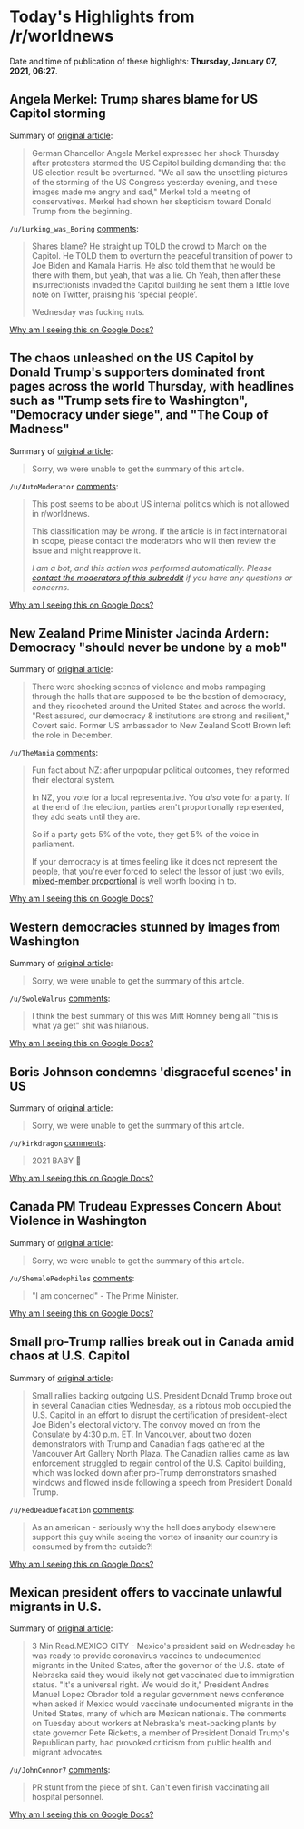 # Today's Highlights from /r/worldnews

Date and time of publication of these highlights: **Thursday, January 07, 2021, 06:27**.

## Angela Merkel: Trump shares blame for US Capitol storming

Summary of [original article](https://www.dw.com/en/angela-merkel-trump-shares-blame-for-us-capitol-storming/a-56155141):

> German Chancellor Angela Merkel expressed her shock Thursday after protesters stormed the US Capitol building demanding that the US election result be overturned. "We all saw the unsettling pictures of the storming of the US Congress yesterday evening, and these images made me angry and sad," Merkel told a meeting of conservatives. Merkel had shown her skepticism toward Donald Trump from the beginning.

`/u/Lurking_was_Boring` [comments](https://www.reddit.com/r/worldnews/comments/ksae8f/angela_merkel_trump_shares_blame_for_us_capitol/):

> Shares blame? He straight up TOLD the crowd to March on the Capitol. He TOLD them to overturn the peaceful transition of power to Joe Biden and Kamala Harris. He also told them that he would be there with them, but yeah, that was a lie. Oh Yeah, then after these insurrectionists invaded the Capitol building he sent them a little love note on Twitter, praising his ‘special people’. 
> 
> Wednesday was fucking nuts.

[Why am I seeing this on Google Docs?](https://docs.google.com/document/d/1Dc6We63vOXIZsc0op-Bt4abqkYjXzOigalQqFxmvvbM/edit?usp=sharing)

## The chaos unleashed on the US Capitol by Donald Trump's supporters dominated front pages across the world Thursday, with headlines such as "Trump sets fire to Washington", "Democracy under siege", and "The Coup of Madness"

Summary of [original article](https://www.france24.com/en/live-news/20210107-democracy-under-siege-international-press-condemn-trump):

> Sorry, we were unable to get the summary of this article.

`/u/AutoModerator` [comments](https://www.reddit.com/r/worldnews/comments/ks8f7k/the_chaos_unleashed_on_the_us_capitol_by_donald/):

> This post seems to be about US internal politics which is not allowed in r/worldnews.
> 
> This classification may be wrong. If the article is in fact international in scope, please contact the moderators who will then review the issue and might reapprove it.
> 
> *I am a bot, and this action was performed automatically. Please [contact the moderators of this subreddit](/message/compose/?to=/r/worldnews) if you have any questions or concerns.*

[Why am I seeing this on Google Docs?](https://docs.google.com/document/d/1Dc6We63vOXIZsc0op-Bt4abqkYjXzOigalQqFxmvvbM/edit?usp=sharing)

## New Zealand Prime Minister Jacinda Ardern: Democracy "should never be undone by a mob"

Summary of [original article](https://www.stuff.co.nz/national/123890446/jacinda-ardern-on-us-capitol-riot-democracy-should-never-be-undone-by-a-mob):

> There were shocking scenes of violence and mobs rampaging through the halls that are supposed to be the bastion of democracy, and they ricocheted around the United States and across the world. "Rest assured, our democracy & institutions are strong and resilient," Covert said. Former US ambassador to New Zealand Scott Brown left the role in December.

`/u/TheMania` [comments](https://www.reddit.com/r/worldnews/comments/ks332n/new_zealand_prime_minister_jacinda_ardern/):

> Fun fact about NZ: after unpopular political outcomes, they reformed their electoral system.
> 
> In NZ, you vote for a local representative. You *also* vote for a party. If at the end of the election, parties aren't proportionally represented, they add seats until they are.
> 
> So if a party gets 5% of the vote, they get 5% of the voice in parliament.
> 
> If your democracy is at times feeling like it does not represent the people, that you're ever forced to select the lessor of just two evils, [mixed-member proportional](https://en.m.wikipedia.org/wiki/Mixed-member_proportional_representation) is well worth looking in to.

[Why am I seeing this on Google Docs?](https://docs.google.com/document/d/1Dc6We63vOXIZsc0op-Bt4abqkYjXzOigalQqFxmvvbM/edit?usp=sharing)

## Western democracies stunned by images from Washington

Summary of [original article](https://www.ft.com/content/4e079e29-6fe0-4f57-a4d9-2b1fb2f15766):

> Sorry, we were unable to get the summary of this article.

`/u/SwoleWalrus` [comments](https://www.reddit.com/r/worldnews/comments/ks0has/western_democracies_stunned_by_images_from/):

> I think the best summary of this was Mitt Romney being all "this is what ya get" shit was hilarious.

[Why am I seeing this on Google Docs?](https://docs.google.com/document/d/1Dc6We63vOXIZsc0op-Bt4abqkYjXzOigalQqFxmvvbM/edit?usp=sharing)

## Boris Johnson condemns 'disgraceful scenes' in US

Summary of [original article](https://www.bbc.co.uk/news/uk-politics-55568492):

> Sorry, we were unable to get the summary of this article.

`/u/kirkdragon` [comments](https://www.reddit.com/r/worldnews/comments/kryykv/boris_johnson_condemns_disgraceful_scenes_in_us/):

> 2021 BABY 🎉

[Why am I seeing this on Google Docs?](https://docs.google.com/document/d/1Dc6We63vOXIZsc0op-Bt4abqkYjXzOigalQqFxmvvbM/edit?usp=sharing)

## Canada PM Trudeau Expresses Concern About Violence in Washington

Summary of [original article](https://www.usnews.com/news/top-news/articles/2021-01-06/canada-pm-trudeau-expresses-concern-about-violence-in-washington):

> Sorry, we were unable to get the summary of this article.

`/u/ShemalePedophiles` [comments](https://www.reddit.com/r/worldnews/comments/krxvjm/canada_pm_trudeau_expresses_concern_about/):

> "I am concerned" - The Prime Minister.

[Why am I seeing this on Google Docs?](https://docs.google.com/document/d/1Dc6We63vOXIZsc0op-Bt4abqkYjXzOigalQqFxmvvbM/edit?usp=sharing)

## Small pro-Trump rallies break out in Canada amid chaos at U.S. Capitol

Summary of [original article](https://globalnews.ca/news/7559368/canada-pro-trump-rallies-us-capitol-lockdown/amp/):

> Small rallies backing outgoing U.S. President Donald Trump broke out in several Canadian cities Wednesday, as a riotous mob occupied the U.S. Capitol in an effort to disrupt the certification of president-elect Joe Biden's electoral victory. The convoy moved on from the Consulate by 4:30 p.m. ET. In Vancouver, about two dozen demonstrators with Trump and Canadian flags gathered at the Vancouver Art Gallery North Plaza. The Canadian rallies came as law enforcement struggled to regain control of the U.S. Capitol building, which was locked down after pro-Trump demonstrators smashed windows and flowed inside following a speech from President Donald Trump.

`/u/RedDeadDefacation` [comments](https://www.reddit.com/r/worldnews/comments/ks5q02/small_protrump_rallies_break_out_in_canada_amid/):

> As an american - seriously why the hell does anybody elsewhere support this guy while seeing the vortex of insanity our country is consumed by from the outside?!

[Why am I seeing this on Google Docs?](https://docs.google.com/document/d/1Dc6We63vOXIZsc0op-Bt4abqkYjXzOigalQqFxmvvbM/edit?usp=sharing)

## Mexican president offers to vaccinate unlawful migrants in U.S.

Summary of [original article](https://www.reuters.com/article/us-usa-mexico-immigration-vaccines-idUSKBN29B2IN?taid=5ff60e92224979000124d2d3&utm_campaign=trueAnthem:+Trending+Content&utm_medium=trueAnthem&utm_source=twitter):

> 3 Min Read.MEXICO CITY - Mexico's president said on Wednesday he was ready to provide coronavirus vaccines to undocumented migrants in the United States, after the governor of the U.S. state of Nebraska said they would likely not get vaccinated due to immigration status. "It's a universal right. We would do it," President Andres Manuel Lopez Obrador told a regular government news conference when asked if Mexico would vaccinate undocumented migrants in the United States, many of which are Mexican nationals. The comments on Tuesday about workers at Nebraska's meat-packing plants by state governor Pete Ricketts, a member of President Donald Trump's Republican party, had provoked criticism from public health and migrant advocates.

`/u/JohnConnor7` [comments](https://www.reddit.com/r/worldnews/comments/krv5ty/mexican_president_offers_to_vaccinate_unlawful/):

> PR stunt from the piece of shit. Can't even finish vaccinating all hospital personnel.

[Why am I seeing this on Google Docs?](https://docs.google.com/document/d/1Dc6We63vOXIZsc0op-Bt4abqkYjXzOigalQqFxmvvbM/edit?usp=sharing)

